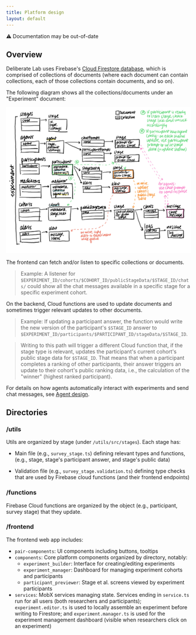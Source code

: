 ```yaml
---
title: Platform design
layout: default
---
```


<div class="banner">
  ⚠️ Documentation may be out-of-date
</div>

## Overview

Deliberate Lab uses Firebase's [Cloud Firestore database](https://firebase.google.com/docs/firestore/),
which is comprised of collections of documents (where each document
can contain collections, each of those collections contain documents, and
so on).

The following diagram shows all the collections/documents under an "Experiment"
document:

<img
  src="../assets/images/firestore-diagram.png"
  alt="Diagram showing how Deliberate Lab's Firestore database is organized"
/>

The frontend can fetch and/or listen to specific collections or documents.

> Example: A listener for `$EXPERIMENT_ID/cohorts/$COHORT_ID/publicStageData/$STAGE_ID/chats/`
could show all the chat messages available in a specific stage for a specific
experiment cohort.

On the backend, Cloud functions are used to update documents and sometimes
trigger relevant updates to other documents.

> Example: If updating a participant
answer, the function would write the new version of the participant's `$STAGE_ID`
answer to `$EXPERIMENT_ID/participants/$PARTICIPANT_ID/stageData/$STAGE_ID`.

> Writing to this path will trigger a different Cloud function that, if the
stage type is relevant, updates the participant's current cohort's public stage
data for `$STAGE_ID`. That means that when a participant completes a ranking
of other participants, their answer triggers an update to their cohort's
public ranking data, i.e., the calculation of the "winner" (highest ranked participant).

For details on how agents automatically interact with experiments and send
chat messages, see [Agent design](agent-design).

## Directories

### /utils

Utils are organized by stage (under `/utils/src/stages`). Each stage has:

- Main file (e.g., `survey_stage.ts`) defining relevant types and functions,
(e.g., stage, stage's participant answer, and stage's public data)

- Validation file (e.g., `survey_stage.validation.ts`) defining type
checks that are used by Firebase cloud functions (and their frontend endpoints)

### /functions

Firebase Cloud functions are organized by the object
(e.g., participant, survey stage) that they update.

### /frontend

The frontend web app includes:

- `pair-components`: UI components including buttons, tooltips
- `components`: Core platform components organized by directory, notably:
  - `experiment_builder`: Interface for creating/editing experiments
  - `experiment_manager`: Dashboard for managing experiment cohorts and participants
  - `participant_previewer`: Stage et al. screens viewed by experiment participants
- `services`: MobX services managing state. Services ending in `service.ts`
run for all users (both researchers and participants); `experiment.editor.ts` is used
to locally assemble an experiment before writing to Firestore; and `experiment.manager.ts`
is used for the experiment management dashboard (visible when researchers click
on an experiment)
